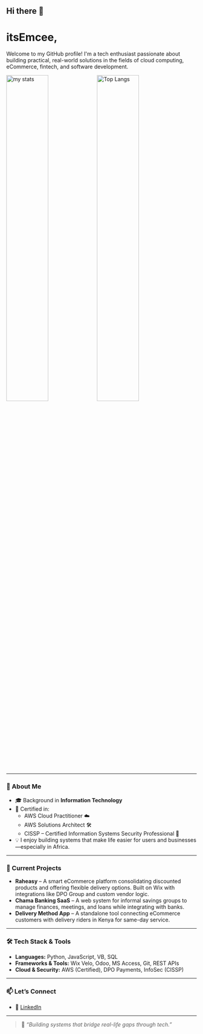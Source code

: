 ## Hi there 👋
# itsEmcee,


Welcome to my GitHub profile! I'm a tech enthusiast passionate about building practical, real-world solutions in the fields of cloud computing, eCommerce, fintech, and software development.

<img alt="my stats" align="left" width="47%" src="https://github-readme-stats.vercel.app/api?username=MC23-sketch&show_icons=true&theme=gruvbox&bg_color=00000000" />


<img alt="Top Langs" align="left" width="47%" src="https://github-readme-stats.vercel.app/api/top-langs/?username=MC23-sketch&langs_count=8&layout=compact&theme=gruvbox&bg_color=00000000" />

<br clear="all" />

---

### 💼 About Me

- 🎓 Background in **Information Technology**
- 📜 Certified in:
  - AWS Cloud Practitioner ☁️
  - AWS Solutions Architect 🛠️
  - CISSP – Certified Information Systems Security Professional 🔐
- 💡 I enjoy building systems that make life easier for users and businesses—especially in Africa.

---

### 🚀 Current Projects

- **Raheasy** – A smart eCommerce platform consolidating discounted products and offering flexible delivery options. Built on Wix with integrations like DPO Group and custom vendor logic.
- **Chama Banking SaaS** – A web system for informal savings groups to manage finances, meetings, and loans while integrating with banks.
- **Delivery Method App** – A standalone tool connecting eCommerce customers with delivery riders in Kenya for same-day service.

---

### 🛠️ Tech Stack & Tools

- **Languages:** Python, JavaScript, VB, SQL
- **Frameworks & Tools:** Wix Velo, Odoo, MS Access, Git, REST APIs
- **Cloud & Security:** AWS (Certified), DPO Payments, InfoSec (CISSP)

---
### 📫 Let’s Connect

- 🔗 [LinkedIn](https://www.linkedin.com/in/mmc-ke25)
---

> 💬 *“Building systems that bridge real-life gaps through tech.”*
